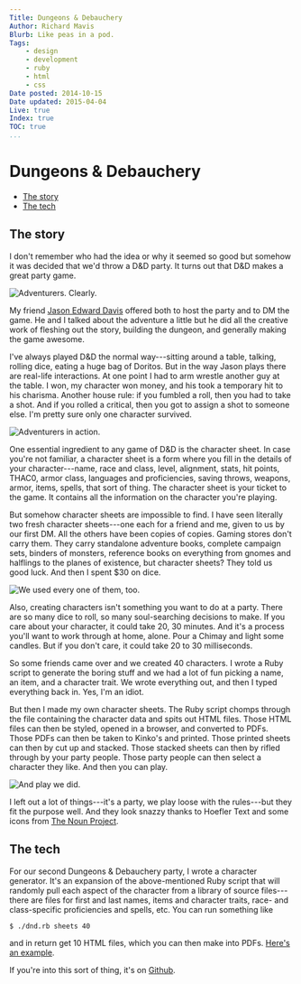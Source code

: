 ```yaml
---
Title: Dungeons & Debauchery
Author: Richard Mavis
Blurb: Like peas in a pod.
Tags:
    - design
    - development
    - ruby
    - html
    - css
Date posted: 2014-10-15
Date updated: 2015-04-04
Live: true
Index: true
TOC: true
...
```




# Dungeons & Debauchery

- <a href="#the-story">The story</a>
- <a href="#the-tech">The tech</a>



<a name="the-story"></a>
## The story

I don't remember who had the idea or why it seemed so good but somehow it was decided that we'd throw a D&D party. It turns out that D&D makes a great party game.

<div class="img-block"><img class="blockimg" src="/images/dungeons-and-debauchery/dnd-group-1.jpg" alt="Adventurers. Clearly." /></div>

My friend [Jason Edward Davis][jed] offered both to host the party and to DM the game. He and I talked about the adventure a little but he did all the creative work of fleshing out the story, building the dungeon, and generally making the game awesome.

I've always played D&D the normal way---sitting around a table, talking, rolling dice, eating a huge bag of Doritos. But in the way Jason plays there are real-life interactions. At one point I had to arm wrestle another guy at the table. I won, my character won money, and his took a temporary hit to his charisma. Another house rule: if you fumbled a roll, then you had to take a shot. And if you rolled a critical, then you got to assign a shot to someone else. I'm pretty sure only one character survived.

<div class="img-block"><img class="blockimg" src="/images/dungeons-and-debauchery/dnd-group-2.jpg" alt="Adventurers in action." /></div>

One essential ingredient to any game of D&D is the character sheet. In case you're not familiar, a character sheet is a form where you fill in the details of your character---name, race and class, level, alignment, stats, hit points, THAC0, armor class, languages and proficiencies, saving throws, weapons, armor, items, spells, that sort of thing. The character sheet is your ticket to the game. It contains all the information on the character you're playing.

But somehow character sheets are impossible to find. I have seen literally two fresh character sheets---one each for a friend and me, given to us by our first DM. All the others have been copies of copies. Gaming stores don't carry them. They carry standalone adventure books, complete campaign sets, binders of monsters, reference books on everything from gnomes and halflings to the planes of existence, but character sheets? They told us good luck. And then I spent $30 on dice.

<div class="img-block"><img class="blockimg" src="/images/dungeons-and-debauchery/dnd-dice.jpg" alt="We used every one of them, too." /></div>

Also, creating characters isn't something you want to do at a party. There are so many dice to roll, so many soul-searching decisions to make. If you care about your character, it could take 20, 30 minutes. And it's a process you'll want to work through at home, alone. Pour a Chimay and light some candles. But if you don't care, it could take 20 to 30 milliseconds.

So some friends came over and we created 40 characters. I wrote a Ruby script to generate the boring stuff and we had a lot of fun picking a name, an item, and a character trait. We wrote everything out, and then I typed everything back in. Yes, I'm an idiot.

But then I made my own character sheets. The Ruby script chomps through the file containing the character data and spits out HTML files. Those HTML files can then be styled, opened in a browser, and converted to PDFs. Those PDFs can then be taken to Kinko's and printed. Those printed sheets can then by cut up and stacked. Those stacked sheets can then by rifled through by your party people. Those party people can then select a character they like. And then you can play.

<div class="img-block"><img class="blockimg" src="/images/dungeons-and-debauchery/dnd-char-sheets.jpg" alt="And play we did." /></div>

I left out a lot of things---it's a party, we play loose with the rules---but they fit the purpose well. And they look snazzy thanks to Hoefler Text and some icons from [The Noun Project][nounp].



<a name="the-tech"></a>
## The tech

For our second Dungeons & Debauchery party, I wrote a character generator. It's an expansion of the above-mentioned Ruby script that will randomly pull each aspect of the character from a library of source files---there are files for first and last names, items and character traits, race- and class-specific proficiencies and spells, etc. You can run something like

    $ ./dnd.rb sheets 40

and in return get 10 HTML files, which you can then make into PDFs. [Here's an example][sample].

If you're into this sort of thing, it's on [Github][].





[jed]: http://jasonedwarddavis.com/
[nounp]: http://thenounproject.com/
[sample]: /misc/dnd/char-sheets-3.pdf
[github]: https://github.com/rmavis/dnd-character-generator

